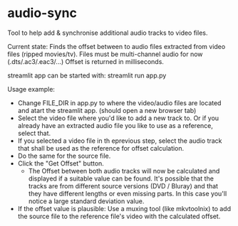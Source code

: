 # audio-sync
Tool to help add &amp; synchronise additional audio tracks to video files.

Current state: Finds the offset between to audio files extracted from video files (ripped movies/tv). Files must be multi-channel audio for now (.dts/.ac3/.eac3/...)
Offset is returned in milliseconds.

streamlit app can be started with: streamlit run app.py

Usage example:
* Change FILE_DIR in app.py to where the video/audio files are located and atart the streamlit app. (should open a new browser tab)
* Select the video file where you'd like to add a new track to. Or if you already have an extracted audio file you like to use as a reference, select that.
* If you selected a video file in th eprevious step, select the audio track that shall be used as the reference for offset calculation.
* Do the same for the source file.
* Click the "Get Offset" button.
  * The Offset between both audio tracks will now be calculated and displayed if a suitable value can be found. It's possible that the tracks are from different source versions (DVD / Bluray) and that they have different lengths or even missing parts. In this case you'll notice a large standard deviation value.
* If the offset value is plausible: Use a muxing tool (like mkvtoolnix) to add the source file to the reference file's video with the calculated offset.
